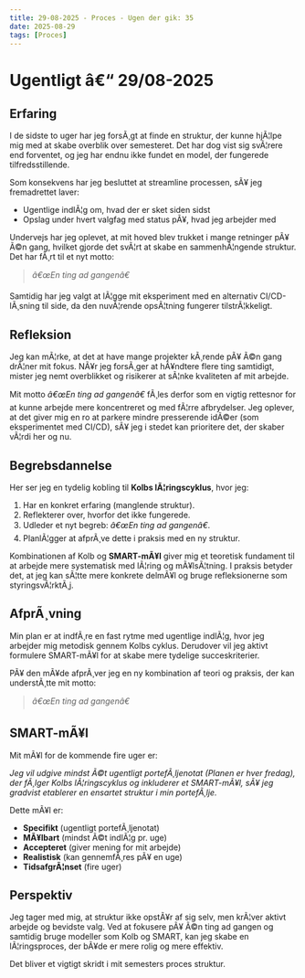 ```yaml
---
title: 29-08-2025 - Proces - Ugen der gik: 35
date: 2025-08-29
tags: [Proces]
---
```


# Ugentligt â€“ 29/08-2025

## __Erfaring__  
I de sidste to uger har jeg forsÃ¸gt at finde en struktur, der kunne hjÃ¦lpe mig med at skabe overblik over semesteret. Det har dog vist sig svÃ¦rere end forventet, og jeg har endnu ikke fundet en model, der fungerede tilfredsstillende.  

Som konsekvens har jeg besluttet at streamline processen, sÃ¥ jeg fremadrettet laver:  
- Ugentlige indlÃ¦g om, hvad der er sket siden sidst  
- Opslag under hvert valgfag med status pÃ¥, hvad jeg arbejder med  

Undervejs har jeg oplevet, at mit hoved blev trukket i mange retninger pÃ¥ Ã©n gang, hvilket gjorde det svÃ¦rt at skabe en sammenhÃ¦ngende struktur. Det har fÃ¸rt til et nyt motto:  

> *â€œEn ting ad gangenâ€*  

Samtidig har jeg valgt at lÃ¦gge mit eksperiment med en alternativ CI/CD-lÃ¸sning til side, da den nuvÃ¦rende opsÃ¦tning fungerer tilstrÃ¦kkeligt.  

## __Refleksion__  
Jeg kan mÃ¦rke, at det at have mange projekter kÃ¸rende pÃ¥ Ã©n gang drÃ¦ner mit fokus. NÃ¥r jeg forsÃ¸ger at hÃ¥ndtere flere ting samtidigt, mister jeg nemt overblikket og risikerer at sÃ¦nke kvaliteten af mit arbejde.  

Mit motto *â€œEn ting ad gangenâ€* fÃ¸les derfor som en vigtig rettesnor for at kunne arbejde mere koncentreret og med fÃ¦rre afbrydelser. Jeg oplever, at det giver mig en ro at parkere mindre presserende idÃ©er (som eksperimentet med CI/CD), sÃ¥ jeg i stedet kan prioritere det, der skaber vÃ¦rdi her og nu.  

## __Begrebsdannelse__  
Her ser jeg en tydelig kobling til **Kolbs lÃ¦ringscyklus**, hvor jeg:  
1. Har en konkret erfaring (manglende struktur).  
2. Reflekterer over, hvorfor det ikke fungerede.  
3. Udleder et nyt begreb: *â€œEn ting ad gangenâ€*.  
4. PlanlÃ¦gger at afprÃ¸ve dette i praksis med en ny struktur.  

Kombinationen af Kolb og **SMART-mÃ¥l** giver mig et teoretisk fundament til at arbejde mere systematisk med lÃ¦ring og mÃ¥lsÃ¦tning. I praksis betyder det, at jeg kan sÃ¦tte mere konkrete delmÃ¥l og bruge refleksionerne som styringsvÃ¦rktÃ¸j.  

## __AfprÃ¸vning__  
Min plan er at indfÃ¸re en fast rytme med ugentlige indlÃ¦g, hvor jeg arbejder mig metodisk gennem Kolbs cyklus. Derudover vil jeg aktivt formulere SMART-mÃ¥l for at skabe mere tydelige succeskriterier.  

PÃ¥ den mÃ¥de afprÃ¸ver jeg en ny kombination af teori og praksis, der kan understÃ¸tte mit motto:  

> *â€œEn ting ad gangenâ€*  

## __SMART-mÃ¥l__  
Mit mÃ¥l for de kommende fire uger er:  

*Jeg vil udgive mindst Ã©t ugentligt portefÃ¸ljenotat (Planen er hver fredag), der fÃ¸lger Kolbs lÃ¦ringscyklus og inkluderer et SMART-mÃ¥l, sÃ¥ jeg gradvist etablerer en ensartet struktur i min portefÃ¸lje.*  

Dette mÃ¥l er:  
- **Specifikt** (ugentligt portefÃ¸ljenotat)  
- **MÃ¥lbart** (mindst Ã©t indlÃ¦g pr. uge)  
- **Accepteret** (giver mening for mit arbejde)  
- **Realistisk** (kan gennemfÃ¸res pÃ¥ en uge)  
- **TidsafgrÃ¦nset** (fire uger)  

## __Perspektiv__  
Jeg tager med mig, at struktur ikke opstÃ¥r af sig selv, men krÃ¦ver aktivt arbejde og bevidste valg. Ved at fokusere pÃ¥ Ã©n ting ad gangen og samtidig bruge modeller som Kolb og SMART, kan jeg skabe en lÃ¦ringsproces, der bÃ¥de er mere rolig og mere effektiv.  

Det bliver et vigtigt skridt i mit semesters proces struktur.

